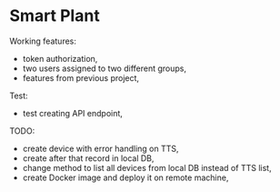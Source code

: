 Smart Plant
===========

Working features:

- token authorization,
- two users assigned to two different groups,
- features from previous project,

Test:
- test creating API endpoint,

TODO:
- create device with error handling on TTS,
- create after that record in local DB,
- change method to list all devices from local DB instead of TTS list,
- create Docker image and deploy it on remote machine,